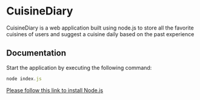 # CuisineDiary

CuisineDiary is a web application built using node.js to store all the favorite cuisines of users and suggest a cuisine daily based on the past experience

## Documentation

Start the application by executing the following command:
```jsx
node index.js
```

[Please follow this link to install Node.js](https://nodejs.org/en/)